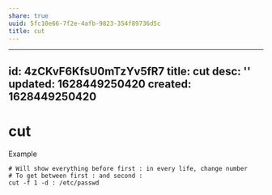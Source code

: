 ```yaml
---
share: true
uuid: 5fc10e66-7f2e-4afb-9823-354f89736d5c
title: cut
---
```

---
id: 4zCKvF6KfsU0mTzYv5fR7
title: cut
desc: ''
updated: 1628449250420
created: 1628449250420
---
# cut
Example

    # Will show everything before first : in every life, change number 
    # To get between first : and second :
    cut -f 1 -d : /etc/passwd